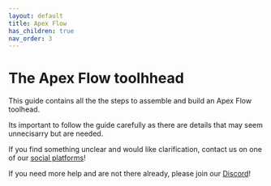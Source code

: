 ```yaml
---
layout: default
title: Apex Flow
has_children: true
nav_order: 3
---
```


# The Apex Flow toolhhead

This guide contains all the the steps to assemble and build an Apex Flow toolhead.

Its important to follow the guide carefully as there are details that may seem unnecisarry but are needed. 

If you find something unclear and would like clarification, contact us on one of our [social platforms](social.md)!

If you need more help and are not there already, please join our [Discord](https://discord.gg/vhEEsyMe3b)!

